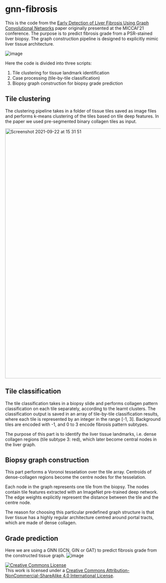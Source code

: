 # gnn-fibrosis

This is the code from the [Early Detection of Liver Fibrosis Using Graph Convolutional Networks](https://link.springer.com/chapter/10.1007/978-3-030-87237-3_21)   paper originally presented at the MICCAI'21 conference.
The purpose is to predict fibrosis grade from a PSR-stained liver biopsy. The graph construction pipeline is designed to explicitly mimic liver tissue architecture.

![image](https://user-images.githubusercontent.com/50372773/134362166-e995826a-cd64-403c-872e-c93e355c6c17.png)

Here the code is divided into three scripts:

1) Tile clustering for tissue landmark identification
2) Case processing (tile-by-tile classification)
3) Biopsy graph construction for biopsy grade prediction


## Tile clustering


The clustering pipeline takes in a folder of tissue tiles saved as image files and performs k-means clustering of the tiles based on tile deep features. 
In the paper we used pre-segmented binary collagen tiles as input. 

<img width="807" alt="Screenshot 2021-09-22 at 15 31 51" src="https://user-images.githubusercontent.com/50372773/134363533-5801f82e-2a36-4bc1-9049-f1929f4af17e.png">

## Tile classification

The tile classification takes in a biopsy slide and performs collagen pattern classification on each tile separately, according to the learnt clusters. The classification output is saved in an array of tile-by-tile classification results, where each tile is represented by an integer in the range [-1, 3]. Background tiles are encoded with -1, and 0 to 3 encode fibrosis pattern subtypes.

The purpose of this part is to identify the liver tissue landmarks, i.e. dense collagen regions (tile subtype 3: red), which later become central nodes in the liver graph.

## Biopsy graph construction

This part performs a Voronoi tesselation over the tile array. Centroids of dense-collagen regions become the centre nodes for the tesselation. 

Each node in the graph represents one tile from the biopsy. The nodes contain tile features extracted with an ImageNet pre-trained deep network. The edge weights explicitly represent the distance between the tile and the centre node. 

The reason for choosing this particular predefined graph structure is that liver tissue has a highly regular architecture centred around portal tracts, which are made of dense collagen.

## Grade prediction

Here we are using a GNN (GCN, GIN or GAT) to predict fibrosis grade from the constructed tissue graph. 
![image](https://user-images.githubusercontent.com/50372773/134362315-3871725f-5f80-4719-8f4b-c2d1b01fb375.png)




<a rel="license" href="http://creativecommons.org/licenses/by-nc-sa/4.0/"><img alt="Creative Commons License" style="border-width:0" src="https://i.creativecommons.org/l/by-nc-sa/4.0/88x31.png" /></a><br />This work is licensed under a <a rel="license" href="http://creativecommons.org/licenses/by-nc-sa/4.0/">Creative Commons Attribution-NonCommercial-ShareAlike 4.0 International License</a>.

